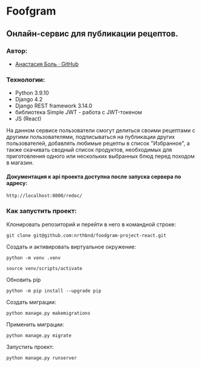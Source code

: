# Foofgram

## Онлайн-сервис для публикации рецептов.

### Автор:

- [Анастасия Боль · GitHub](https://github.com/nrthbnd)

### Технологии:

- Python 3.9.10
- Django 4.2
- Django REST framework 3.14.0
- библиотека Simple JWT - работа с JWT-токеном
- JS (React)

На данном сервисе пользователи смогут делиться своими рецептами с другими пользователями, подписываться на публикации других пользователей, добавлять любимые рецепты в список "Избранное", а также скачивать сводный список продуктов, необходимых для приготовления одного или нескольких выбранных блюд перед походом в магазин.

#### Документация к api проекта доступна после запуска сервера по адресу:

```
http://localhost:8000/redoc/
```

### Как запустить проект:

Клонировать репозиторий и перейти в него в командной строке:

```
git clone git@github.com:nrthbnd/foodgram-project-react.git
```

Cоздать и активировать виртуальное окружение:

```
python -m venv .venv
```

```
source venv/scripts/activate
```

Обновить pip

```
python -m pip install --upgrade pip
```

Создать миграции:

```
python manage.py makemigrations
```

Применить миграции:

```
python manage.py migrate
```

Запустить проект:

```
python manage.py runserver
```
